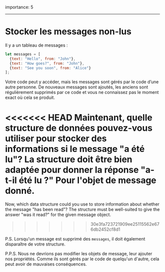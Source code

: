 importance: 5

---

# Stocker les messages non-lus

Il y a un tableau de messages :

```js
let messages = [
  {text: "Hello", from: "John"},
  {text: "How goes?", from: "John"},
  {text: "See you soon", from: "Alice"}
];
```

Votre code peut y accéder, mais les messages sont gérés par le code d’une autre personne. De nouveaux messages sont ajoutés, les anciens sont régulièrement supprimés par ce code et vous ne connaissez pas le moment exact où cela se produit.

<<<<<<< HEAD
Maintenant, quelle structure de données pouvez-vous utiliser pour stocker des informations si le message "a été lu"? La structure doit être bien adaptée pour donner la réponse "a-t-il été lu ?" Pour l'objet de message donné.
=======
Now, which data structure could you use to store information about whether the message "has been read"? The structure must be well-suited to give the answer "was it read?" for the given message object.
>>>>>>> 30e3fa723721909ee25115562e676db2452cf8d1

P.S. Lorsqu'un message est supprimé des `messages`, il doit également disparaître de votre structure.

P.P.S. Nous ne devrions pas modifier les objets de message, leur ajouter nos propriétés. Comme ils sont gérés par le code de quelqu'un d'autre, cela peut avoir de mauvaises conséquences.
